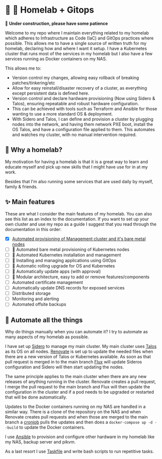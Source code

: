 # 🏡 🧪 Homelab + Gitops

🚧 **Under construction, please have some patience**

Welcome to my repo where I maintain everything related to my homelab which adheres to Infrastructure as Code (IaC) and GitOps practices where possible. This allows me to have a single source of written truth for my homelab, declaring how and where I want it setup. I have a Kubernetes cluster that runs most of the services in my homelab but I also have a few services running as Docker containers on my NAS.

This allows me to:
* Version control my changes, allowing easy rollback of breaking patches/tinkering/etc
* Allow for easy reinstall/disaster recovery of a cluster, as everything except persistent data is defined here.
* Version control and declare hardware provisioning (Now using Sidero & Talos), ensuring repeatable and robust hardware configuration.
* This can be achieved with tools such as Terraform and Ansible for those wanting to use a more standard OS & deployment.
* With Sidero and Talos, I can define and provision a cluster by plugging nodes into the network, and having them network PXE boot, install the OS Talos, and have a configuration file applied to them. This automates and watches my cluster, with no manual intervention required.

## 🧪 Why a homelab?

My motivation for having a homelab is that it is a great way to learn and educate myself and pick up new skills that I might have use for in at my work.

Besides that I'm also running some services that are used daily by myself, family & friends.

## ✨ Main features
These are what I consider the main features of my homelab. You can also see this list as an index to the documentation. If you want to set up your own cluster and use my repo as a guide I suggest that you read through the documentation in this order:

- [x] [Automated provisioning of Management cluster and it's bare metal nodes](docs/management-cluster.md)
- [ ] 🚧 Automated bare metal provisioning of Kubernetes nodes
- [ ] 🚧 Automated Kubernetes installation and management
- [ ] 🚧 Installing and managing applications using GitOps
- [ ] 🚧 Automatic rolling upgrade for OS and Kubernetes
- [ ] 🚧 Automatically update apps (with approval)
- [ ] 🚧 Modular architecture, easy to add or remove features/components
- [ ] Automated certificate management
- [ ] Automatically update DNS records for exposed services
- [ ] Distributed storage
- [ ] Monitoring and alerting
- [ ] Automated offsite backups

## 🤖 Automate all the things
Why do things manually when you can automate it? I try to automate as many aspects of my homelab as possible.

I have set up [Sidero](sidero.md) to manage my main cluster. My main cluster uses [Talos](https://talos.dev) as its OS on all nodes. [Renovate](https://www.whitesourcesoftware.com/free-developer-tools/renovate) is set up to update the needed files when there are a new version of Talos or Kubernetes available. As soon as that pull request is merged in to the main branch [Flux](https://fluxcd.io) will update Sideros configuration and Sidero will then start updating the nodes.

The same principle applies to the main cluster when there are any new releases of anything running in the cluster. Renovate creates a pull request, I merge the pull request to the main branch and Flux will then update the configuration in the cluster and if a pod needs to be upgraded or restarted that will be done automatically.

Updates to the Docker containers running on my NAS are handled in a similar way. There is a clone of the repository on the NAS and when Renovate creates pull requests and when those are merged to the main branch a [cronjob](scripts/automatic-docker-updates.sh) pulls the updates and then does a `docker-compose up -d --build` to update the Docker containers.

I use [Ansible](https://ansible.com) to provision and configure other hardware in my homelab like my NAS, backup server and pikvm.

As a last resort I use [Taskfile](http://taskfile.dev) and write bash scripts to run repetitive tasks.

